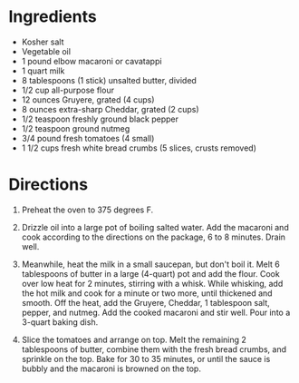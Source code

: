# Ingredients
* Kosher salt
* Vegetable oil
* 1 pound elbow macaroni or cavatappi
* 1 quart milk
* 8 tablespoons (1 stick) unsalted butter, divided
* 1/2 cup all-purpose flour
* 12 ounces Gruyere, grated (4 cups)
* 8 ounces extra-sharp Cheddar, grated (2 cups)
* 1/2 teaspoon freshly ground black pepper
* 1/2 teaspoon ground nutmeg
* 3/4 pound fresh tomatoes (4 small)
* 1 1/2 cups fresh white bread crumbs (5 slices, crusts removed)

# Directions
1. Preheat the oven to 375 degrees F.

2. Drizzle oil into a large pot of boiling salted water. Add the macaroni and cook according to the directions on the package, 6 to 8 minutes. Drain well.

3. Meanwhile, heat the milk in a small saucepan, but don't boil it. Melt 6 tablespoons of butter in a large (4-quart) pot and add the flour. Cook over low heat for 2 minutes, stirring with a whisk. While whisking, add the hot milk and cook for a minute or two more, until thickened and smooth. Off the heat, add the Gruyere, Cheddar, 1 tablespoon salt, pepper, and nutmeg. Add the cooked macaroni and stir well. Pour into a 3-quart baking dish.

4. Slice the tomatoes and arrange on top. Melt the remaining 2 tablespoons of butter, combine them with the fresh bread crumbs, and sprinkle on the top. Bake for 30 to 35 minutes, or until the sauce is bubbly and the macaroni is browned on the top.